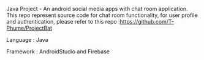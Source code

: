 Java Project - An android social media apps with chat room application. This repo represent source code for chat room functionality, for user profile and authentication, please refer to this repo :https://github.com/T-Phume/ProjectBat

Language : Java

Framework : AndroidStudio and Firebase
